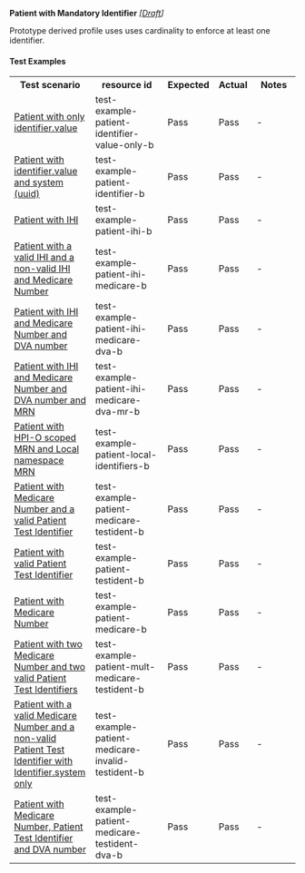 **Patient with Mandatory Identifier** *[[Draft](http://hl7.org/fhir/r4/valueset-publication-status.html)]*

Prototype derived profile uses uses cardinality to enforce at least one identifier.

#### Test Examples

<table class="list" style="width:100%">
    <colgroup>
       <col span="1" style="width: 24%;"/>
       <col span="1" style="width: 25%;"/>
       <col span="1" style="width: 10%;"/>
       <col span="1" style="width: 10%;"/>
       <col span="1" style="width: 15%;"/>
    </colgroup>
	<tbody>
      <tr>
        <th>Test scenario</th>
        <th>resource id</th>
        <th>Expected</th>
        <th>Actual</th>
		<th>Notes</th>
      </tr>
      <tr>
        <td><a href="Patient-test-example-patient-identifier-value-only-b.html">Patient with only identifier.value</a></td>
        <td>test-example-patient-identifier-value-only-b</td>
        <td>Pass</td>
        <td>Pass</td>
        <td>-</td>
      </tr>
      <tr>
        <td><a href="Patient-test-example-patient-identifier-b.html">Patient with identifier.value and system (uuid)</a></td>
        <td>test-example-patient-identifier-b</td>
        <td>Pass</td>
        <td>Pass</td>
        <td>-</td>
      </tr>
      <tr>
        <td><a href="Patient-test-example-patient-ihi-b.html">Patient with IHI</a></td>
        <td>test-example-patient-ihi-b</td>
        <td>Pass</td>
        <td>Pass</td>
        <td>-</td>
      </tr>
      <tr>
        <td><a href="Patient-test-example-patient-ihi-medicare-b.html">Patient with a valid IHI and a non-valid IHI and Medicare Number</a></td>
        <td>test-example-patient-ihi-medicare-b</td>
        <td>Pass</td>
        <td>Pass</td>
        <td>-</td>
      </tr>
      <tr>
        <td><a href="Patient-test-example-patient-ihi-medicare-dva-b.html">Patient with IHI and Medicare Number and DVA number</a></td>
        <td>test-example-patient-ihi-medicare-dva-b</td>
        <td>Pass</td>
        <td>Pass</td>
        <td>-</td>
      </tr>
      <tr>
        <td><a href="Patient-test-example-patient-ihi-medicare-dva-mr-b.html">Patient with IHI and Medicare Number and DVA number and MRN</a></td>
        <td>test-example-patient-ihi-medicare-dva-mr-b</td>
        <td>Pass</td>
        <td>Pass</td>
        <td>-</td>
      </tr>
      <tr>
        <td><a href="Patient-test-example-patient-local-identifiers-b.html">Patient with HPI-O scoped MRN and Local namespace MRN</a></td>
        <td>test-example-patient-local-identifiers-b</td>
        <td>Pass</td>
        <td>Pass</td>
        <td>-</td>
      </tr>
      <tr>
        <td><a href="Patient-test-example-patient-medicare-testident-b.html">Patient with Medicare Number and a valid Patient Test Identifier</a></td>
        <td>test-example-patient-medicare-testident-b</td>
        <td>Pass</td>
        <td>Pass</td>
        <td>-</td>
      </tr>
      <tr>
        <td><a href="Patient-test-example-patient-testident-b.html">Patient with valid Patient Test Identifier</a></td>
        <td>test-example-patient-testident-b</td>
        <td>Pass</td>
        <td>Pass</td>
        <td>-</td>
      </tr>
      <tr>
        <td><a href="Patient-test-example-patient-medicare-b.html">Patient with Medicare Number</a></td>
        <td>test-example-patient-medicare-b</td>
        <td>Pass</td>
        <td>Pass</td>
        <td>-</td>
      </tr>
      <tr>
        <td><a href="Patient-test-example-patient-mult-medicare-testident-b.html">Patient with two Medicare Number and two valid Patient Test Identifiers</a></td>
        <td>test-example-patient-mult-medicare-testident-b</td>
        <td>Pass</td>
        <td>Pass</td>
        <td>-</td>
      </tr>
      <tr>
        <td><a href="Patient-test-example-patient-medicare-invalid-testident-b.html">Patient with a valid Medicare Number and a non-valid Patient Test Identifier with Identifier.system only</a></td>
        <td>test-example-patient-medicare-invalid-testident-b</td>
        <td>Pass</td>
        <td>Pass</td>
        <td>-</td>
      </tr>
      <tr>
        <td><a href="Patient-test-example-patient-medicare-testident-dva-b.html">Patient with Medicare Number, Patient Test Identifier and DVA number</a></td>
        <td>test-example-patient-medicare-testident-dva-b</td>
        <td>Pass</td>
        <td>Pass</td>
        <td>-</td>
      </tr>
    </tbody>
</table>
